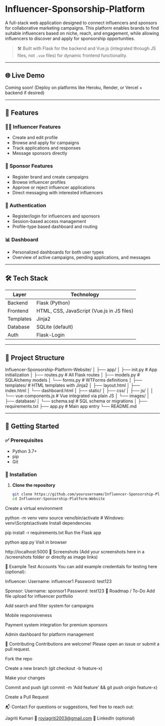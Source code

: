 # Influencer-Sponsorship-Platform

A full-stack web application designed to connect influencers and sponsors for collaborative marketing campaigns. This platform enables brands to find suitable influencers based on niche, reach, and engagement, while allowing influencers to discover and apply for sponsorship opportunities.

> 🛠️ Built with Flask for the backend and Vue.js (integrated through JS files, not `.vue` files) for dynamic frontend functionality.

---

## 🌐 Live Demo

Coming soon! (Deploy on platforms like Heroku, Render, or Vercel + backend if desired)

---

## 📌 Features

### 🧑‍💼 Influencer Features
- Create and edit profile
- Browse and apply for campaigns
- Track applications and responses
- Message sponsors directly

### 💼 Sponsor Features
- Register brand and create campaigns
- Browse influencer profiles
- Approve or reject influencer applications
- Direct messaging with interested influencers

### 🔐 Authentication
- Register/login for influencers and sponsors
- Session-based access management
- Profile-type based dashboard and routing

### 📊 Dashboard
- Personalized dashboards for both user types
- Overview of active campaigns, pending applications, and messages

---

## 🛠 Tech Stack

| Layer      | Technology           |
|------------|----------------------|
| Backend    | Flask (Python)       |
| Frontend   | HTML, CSS, JavaScript (Vue.js in JS files) |
| Templates  | Jinja2               |
| Database   | SQLite (default)     |
| Auth       | Flask-Login          |

---

## 📁 Project Structure

Influencer-Sponsorship-Platform-Website/
│
├── app/
│ ├── init.py # App initialization
│ ├── routes.py # All Flask routes
│ ├── models.py # SQLAlchemy models
│ └── forms.py # WTForms definitions
│
├── templates/ # HTML templates with Jinja2
│ ├── layout.html
│ ├── index.html
│ └── dashboard.html
│
├── static/
│ ├── css/
│ ├── js/
│ │ └── vue-components.js # Vue integrated via plain JS
│ └── images/
│
├── database/
│ └── schema.sql # SQL schema or migrations
│
├── requirements.txt
├── app.py # Main app entry
└── README.md


---

## 🚀 Getting Started

### ✅ Prerequisites

- Python 3.7+
- pip
- Git

### 🔧 Installation

1. **Clone the repository**
   ```bash
   git clone https://github.com/yourusername/Influencer-Sponsorship-Platform-Website.git
   cd Influencer-Sponsorship-Platform-Website

Create a virtual environment

python -m venv venv
source venv/bin/activate  # Windows: venv\Scripts\activate
Install dependencies

pip install -r requirements.txt
Run the Flask app

python app.py
Visit in browser

http://localhost:5000
📸 Screenshots
(Add your screenshots here in a /screenshots folder or directly as image links)

🧪 Example Test Accounts
You can add example credentials for testing here (optional):

Influencer:
Username: influencer1
Password: test123

Sponsor:
Username: sponsor1
Password: test123
🧭 Roadmap / To-Do
 Add file upload for influencer portfolio

 Add search and filter system for campaigns

 Mobile responsiveness

 Payment system integration for premium sponsors

 Admin dashboard for platform management

🤝 Contributing
Contributions are welcome! Please open an issue or submit a pull request.

Fork the repo

Create a new branch (git checkout -b feature-x)

Make your changes

Commit and push (git commit -m 'Add feature' && git push origin feature-x)

Create a Pull Request

📬 Contact
For questions or suggestions, feel free to reach out:

Jagriti Kumari
📧 royjagriti2003@gmail.com
🔗 LinkedIn (optional)

